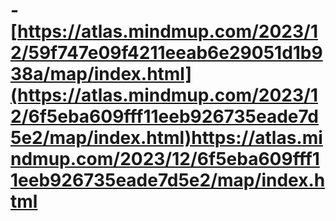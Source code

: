 # - [https://atlas.mindmup.com/2023/12/59f747e09f4211eeab6e29051d1b938a/map/index.html](https://atlas.mindmup.com/2023/12/6f5eba609fff11eeb926735eade7d5e2/map/index.html)https://atlas.mindmup.com/2023/12/6f5eba609fff11eeb926735eade7d5e2/map/index.html
